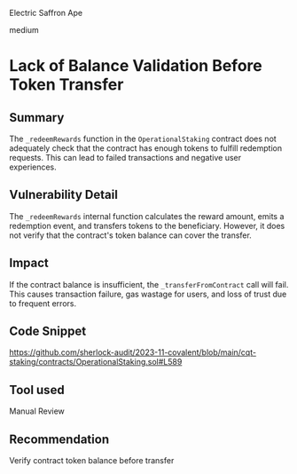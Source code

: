 Electric Saffron Ape

medium

# Lack of Balance Validation Before Token Transfer

## Summary
The `_redeemRewards` function in the `OperationalStaking` contract does not adequately check that the contract has enough tokens to fulfill redemption requests. This can lead to failed transactions and negative user experiences.

## Vulnerability Detail
The `_redeemRewards` internal function calculates the reward amount, emits a redemption event, and transfers tokens to the beneficiary. However, it does not verify that the contract's token balance can cover the transfer. 

## Impact
If the contract balance is insufficient, the `_transferFromContract` call will fail. This causes transaction failure, gas wastage for users, and loss of trust due to frequent errors.

## Code Snippet
https://github.com/sherlock-audit/2023-11-covalent/blob/main/cqt-staking/contracts/OperationalStaking.sol#L589

## Tool used
Manual Review

## Recommendation
Verify contract token balance before transfer